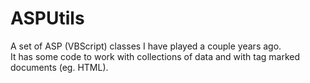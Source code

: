 ASPUtils
========

A set of ASP (VBScript) classes I have played a couple years ago.  
It has some code to work with collections of data and with tag marked documents (eg. HTML).
